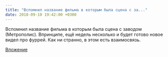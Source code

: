 ```yaml
---
title: "Вспомнил название фильма в которым была сцена с за..."
date: 2018-09-10 19:42:00 +0300
---
```


Вспомнил название фильма в которым была сцена с заводом (Метрополис). Впринципе, ещё недель несколько и будет готово новое видел про фуррей. Как ни странно, в этом есть взаимосвязь.

[Вложение](/assets/vk_photos/1/EE897-hQh6I.jpg)

